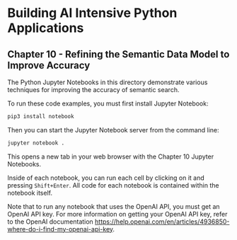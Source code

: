 # Building AI Intensive Python Applications

## Chapter 10 - Refining the Semantic Data Model to Improve Accuracy

The Python Jupyter Notebooks in this directory demonstrate various techniques
for improving the accuracy of semantic search.

To run these code examples, you must first install Jupyter Notebook:

```sh
pip3 install notebook
```

Then you can start the Jupyter Notebook server from the command line:

```sh
jupyter notebook .
```

This opens a new tab in your web browser with the Chapter 10 Jupyter Notebooks.

Inside of each notebook, you can run each cell by clicking on it and pressing `Shift+Enter`. All code for each notebook is contained within the notebook itself.

Note that to run any notebook that uses the OpenAI API, you must get an OpenAI API key. For more information on getting your OpenAI API key, refer to the OpenAI documentation <https://help.openai.com/en/articles/4936850-where-do-i-find-my-openai-api-key>.
